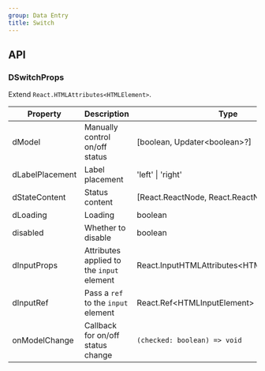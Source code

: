 ```yaml
---
group: Data Entry
title: Switch
---
```


## API

### DSwitchProps

Extend `React.HTMLAttributes<HTMLElement>`.

<!-- prettier-ignore-start -->
| Property | Description | Type | Default | 
| --- | --- | --- | --- | 
| dModel | Manually control on/off status | [boolean, Updater\<boolean\>?] | - |
| dLabelPlacement | Label placement | 'left' \| 'right' | 'right' |
| dStateContent | Status content | [React.ReactNode, React.ReactNode] | - |
| dLoading | Loading | boolean | false |
| disabled | Whether to disable | boolean | false |
| dInputProps | Attributes applied to the `input` element | React.InputHTMLAttributes\<HTMLInputElement\>  | - |
| dInputRef | Pass a `ref` to the `input` element | React.Ref\<HTMLInputElement\>  | - |
| onModelChange | Callback for on/off status change | `(checked: boolean) => void` | - |
<!-- prettier-ignore-end -->
